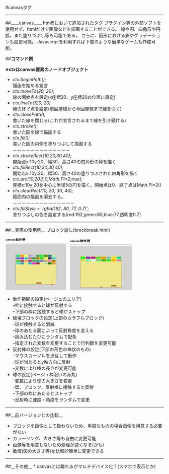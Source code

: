 
<!--
![canvas10*4](canvas10_4.jpg)
![canvas8*2](canvas8_2.jpg)
-->

#canvasタグ  
<hr>
##____canvas____
html5において追加されたタグ  
プラグイン等の外部ソフトを使用せず、htmlだけで画像などを描画することができる。   
線や円、四角形や円弧、また塗りつぶし等も可能である。  
さらに、図形における影やグラデーションも設定可能。
Javascriptを利用すれば下載のような簡単なゲームも作成可能。

##__コマンド例__

__※ctxはcanvas要素のノードオブジェクト__   

* _ctx.beginPath();_  
描画を始める宣言
* _ctx.moveTo(20, 20);_  
線の開始点を設定(x座標20、y座標20の位置に設定)
* _ctx.lineTo(120, 20)_  
線の終了点を設定(前回座標から今回座標まで線を引く)
* _ctx.closePath();_  
書いた線を閉じる(これが宣言されるまで線を引き続ける)
* _ctx.stroke();_  
書いた図を線で描画する  
* _ctx.fill();_  
書いた図の内側を塗りつぶして描画する  
－－－－－－－－－－－－－
* _ctx.strokeRect(10,20,30,40);_  
開始点x:10y:20、幅30、高さ40の四角形の枠を描く
* _ctx.fillRect(10,20,30,40);_  
開始点x:10y:20、幅30、高さ40の塗りつぶされた四角形を描く
* _ctx.arc(10,20,5,0,Math.PI*2,true);_  
座標x:10y:20を中心に半径5の円を描く。開始点は0、終了点はMath.PI\*2()
* _ctx.clearRect(10, 20, 30, 40);_  
範囲内の描画を消去する。  
－－－－－－－－－－－－－－  
* _ctx.fillStyle = 'rgba(192, 80, 77, 0.7)';_  
塗りつぶしの色を設定する(red:192,green:80,blue:77,透明度0.7)  

<hr>
##__実際の使用例__
ブロック崩し(brockbreak.html)
<p>
<img alt="original" src="canvas10_4.jpg" width="200px" />
<img alt="original" src="canvas8_2.jpg" width="200px" />
</p>

* 動作範囲の設定(ベージュのエリア)  
ｰ枠に接触すると球が反射する  
ｰ下部の枠に接触すると球がストップ  
* 破壊ブロックの設定(上部のカラフルブロック)  
ｰ球が接触すると消滅  
ｰ球のあたる面によって反射角度を変える  
ｰ読み込むたびにランダムで配色  
ｰ指定された変数を変更することで行列数を変更可能
* 反射棒の設定(下部の茶色の棒状のもの)  
ｰマウスカーソルを追従して動作  
ｰ球が当たるとy軸方向に反射  
ｰ変数により棒の長さが変更可能  
* 球の設定(ベージュ枠沿いの赤丸)  
ｰ変数により球の大きさを変更  
ｰ壁、ブロック、反射棒に接触すると反射  
ｰ下部の枠にあたるとストップ  
ｰ反射時に速度・角度をランダムで変更

<hr>
##__前バージョンとの比較__

* ブロックを画像として扱わないため、単調なものの場合画像を用意する必要がない  
* カラーリング、大きさ等も自由に変更可能
* 画像等を用意しないため処理が速くなる(かも)
* 数値(図の大きさ等)を比較的簡単に変更できる

<hr>
##__その他__
* canvasとは離れるがマルチデバイス化？(スマホで表示とか)